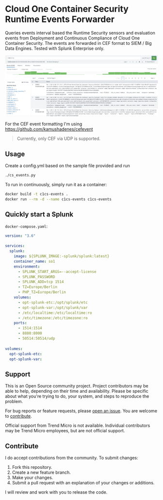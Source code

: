 # Cloud One Container Security Runtime Events Forwarder

Queries events interval based the Runtime Security sensors and evaluation events from Deployment and Continuous Compliance of Cloud One Container Security. The events are forwarded in CEF format to SIEM / Big Data Engines. Tested with Splunk Enterprise only.

![alt text](images/splunk.png "Splunk Search")

For the CEF event formatting I'm using <https://github.com/kamushadenes/cefevent>

> Currently, only CEF via UDP is supported.

## Usage

Create a config.yml based on the sample file provided and run 

```sh
./cs_events.py
```

To run in continuously, simply run it as a container:

```sh
docker build -t c1cs-events .
docker run --rm -d --name c1cs-events c1cs-events
```

## Quickly start a Splunk

`docker-compose.yaml`:

```yaml
version: "3.6"

services:
  splunk:
    image: ${SPLUNK_IMAGE:-splunk/splunk:latest}
    container_name: so1
    environment:
      - SPLUNK_START_ARGS=--accept-license
      - SPLUNK_PASSWORD
      - SPLUNK_ADD=tcp 1514
      - TZ=Europe/Berlin
      - PHP_TZ=Europe/Berlin
    volumes:
      - opt-splunk-etc:/opt/splunk/etc
      - opt-splunk-var:/opt/splunk/var
      - /etc/localtime:/etc/localtime:ro
      - /etc/timezone:/etc/timezone:ro
    ports:
      - 1514:1514
      - 8880:8000
      - 50514:50514/udp

volumes:
  opt-splunk-etc:
  opt-splunk-var:
```

## Support

This is an Open Source community project. Project contributors may be able to help, depending on their time and availability. Please be specific about what you're trying to do, your system, and steps to reproduce the problem.

For bug reports or feature requests, please [open an issue](../../issues). You are welcome to [contribute](#contribute).

Official support from Trend Micro is not available. Individual contributors may be Trend Micro employees, but are not official support.

## Contribute

I do accept contributions from the community. To submit changes:

1. Fork this repository.
1. Create a new feature branch.
1. Make your changes.
1. Submit a pull request with an explanation of your changes or additions.

I will review and work with you to release the code.
